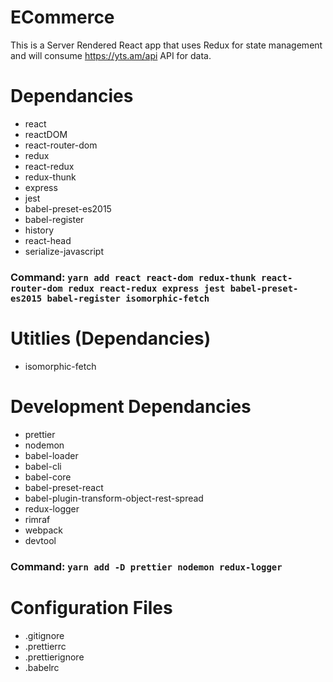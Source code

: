 # ECommerce

This is a Server Rendered React app that uses Redux for state management and will consume https://yts.am/api API for data.

# Dependancies

* react
* reactDOM
* react-router-dom
* redux
* react-redux
* redux-thunk
* express
* jest
* babel-preset-es2015
* babel-register
* history
* react-head
* serialize-javascript

### Command: `yarn add react react-dom redux-thunk react-router-dom redux react-redux express jest babel-preset-es2015 babel-register isomorphic-fetch`

# Utitlies (Dependancies)

* isomorphic-fetch

# Development Dependancies

* prettier
* nodemon
* babel-loader
* babel-cli
* babel-core
* babel-preset-react
* babel-plugin-transform-object-rest-spread
* redux-logger
* rimraf
* webpack
* devtool

### Command: `yarn add -D prettier nodemon redux-logger`

# Configuration Files

* .gitignore
* .prettierrc
* .prettierignore
* .babelrc
